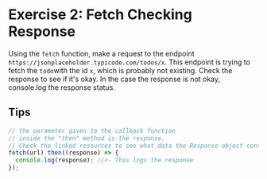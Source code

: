 # Exercise 2: Fetch Checking Response

Using the `fetch` function, make a request to the endpoint `https://jsonplaceholder.typicode.com/todos/x`.
This endpoint is trying to fetch the `todo`with the id `x`, which is probably not existing.
Check the response to see if it's okay. In the case the response is not okay, console.log the response status.

## Tips

```js
// the parameter given to the callback function
// inside the "then" method is the response.
// Check the linked resources to see what data the Response object contains
fetch(url).then((response) => {
  console.log(response); //<- This logs the response
});
```

